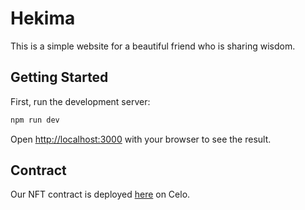 # Hekima

This is a simple website for a beautiful friend who is sharing wisdom.

## Getting Started

First, run the development server:

```bash
npm run dev
```

Open [http://localhost:3000](http://localhost:3000) with your browser to see the result.

## Contract

Our NFT contract is deployed [here](https://celoscan.io/address/0xfeb246a925e6b4ec5f66e2850bf149945be34604) on Celo.


